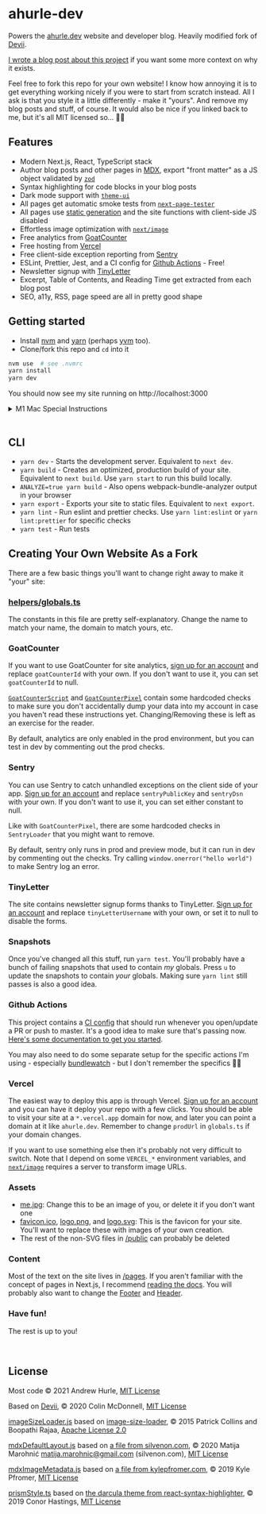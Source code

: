 # ahurle-dev

Powers the
[ahurle.dev](https://ahurle.dev/?utm_source=github)
website and developer blog. Heavily modified fork of
[Devii](https://github.com/colinhacks/devii?utm_source=ahurle-dev).

[I wrote a blog post about this project](https://ahurle.dev/blog/overengineering-a-nextjs-dev-blog?utm_source=github)
if you want some more context on why it exists.

Feel free to fork this repo for your own website! I know how annoying it is to get everything working nicely if you were to start from scratch instead. All I ask is that you style it a little differently - make it "yours". And remove my blog posts and stuff, of course. It would also be nice if you linked back to me, but it's all MIT licensed so... 🤷‍♂️

## Features

- Modern Next.js, React, TypeScript stack
- Author blog posts and other pages in [MDX](https://mdxjs.com/?utm_source=ahurle-dev), export "front matter" as a JS object validated by [`zod`](https://github.com/colinhacks/zod?utm_source=ahurle-dev)
- Syntax highlighting for code blocks in your blog posts
- Dark mode support with [`theme-ui`](https://github.com/system-ui/theme-ui?utm_source=ahurle-dev)
- All pages get automatic smoke tests from [`next-page-tester`](https://github.com/toomuchdesign/next-page-tester/?utm_source=ahurle-dev)
- All pages use [static generation](https://nextjs.org/docs/basic-features/pages?utm_source=ahurle-dev#static-generation-recommended) and the site functions with client-side JS disabled
- Effortless image optimization with [`next/image`](https://nextjs.org/docs/api-reference/next/image?utm_source=ahurle-dev)
- Free analytics from [GoatCounter](https://www.goatcounter.com/?utm_source=ahurle-dev)
- Free hosting from [Vercel](https://vercel.com?utm_source=ahurle-dev)
- Free client-side exception reporting from [Sentry](https://sentry.io?utm_source=ahurle-dev)
- ESLint, Prettier, Jest, and a CI config for [Github Actions](https://github.com/features/actions?utm_source=ahurle-dev) - Free!
- Newsletter signup with [TinyLetter](https://tinyletter.com/?utm_source=ahurle-dev)
- Excerpt, Table of Contents, and Reading Time get extracted from each blog post
- SEO, a11y, RSS, page speed are all in pretty good shape

## Getting started

- Install [nvm](https://github.com/nvm-sh/nvm#installing-and-updating)
  and [yarn](https://yarnpkg.com/getting-started/install)
  (perhaps [yvm](https://yvm.js.org/docs/overview) too).
- Clone/fork this repo and `cd` into it

```bash
nvm use  # see .nvmrc
yarn install
yarn dev
```

You should now see my site running on http://localhost:3000

<details>
  <summary>M1 Mac Special Instructions</summary>

I ran this on node 14.x for a while without problems. At some point it started exploding on `yarn install`. I was able to get around it like so:

```bash
nvm install v15.11.0
nvm use v15.*
vim package.json # change engines -> node to "15.x"
```

Note that vercel does not support node 15.x or higher yet. It will probably also work if you use Rosetta for Node 14 rather than trying to compile it natively for arm64.

</details>

<br/>

## CLI

- `yarn dev` - Starts the development server. Equivalent to `next dev`.
- `yarn build` - Creates an optimized, production build of your site. Equivalent to `next build`. Use `yarn start` to run this build locally.
- `ANALYZE=true yarn build` - Also opens webpack-bundle-analyzer output in your browser
- `yarn export` - Exports your site to static files. Equivalent to `next export`.
- `yarn lint` - Run eslint and prettier checks. Use `yarn lint:eslint` or `yarn lint:prettier` for specific checks
- `yarn test` - Run tests

## Creating Your Own Website As a Fork

There are a few basic things you'll want to change right away to make it "your" site:

### [helpers/globals.ts](./helpers/globals.ts)

The constants in this file are pretty self-explanatory. Change the name to match your name, the domain to match yours, etc.

### GoatCounter

If you want to use GoatCounter for site analytics, [sign up for an account](https://www.goatcounter.com/signup?utm_source=ahurle-dev) and replace `goatCounterId` with your own. If you don't want to use it, you can set `goatCounterId` to null.

[`GoatCounterScript`](./components/GoatCounterScript.tsx) and [`GoatCounterPixel`](./components/GoatCounterPixel.tsx) contain some hardcoded checks to make sure you don't accidentally dump your data into my account in case you haven't read these instructions yet. Changing/Removing these is left as an exercise for the reader.

By default, analytics are only enabled in the prod environment, but you can test in dev by commenting out the prod checks.

### Sentry

You can use Sentry to catch unhandled exceptions on the client side of your app. [Sign up for an account](https://sentry.io/signup/?utm_source=ahurle-dev) and replace `sentryPublicKey` and `sentryDsn` with your own. If you don't want to use it, you can set either constant to null.

Like with `GoatCounterPixel`, there are some hardcoded checks in `SentryLoader` that you might want to remove.

By default, sentry only runs in prod and preview mode, but it can run in dev by commenting out the checks. Try calling `window.onerror("hello world")` to make Sentry log an error.

### TinyLetter

The site contains newsletter signup forms thanks to TinyLetter. [Sign up for an account](https://tinyletter.com/?utm_source=ahurle-dev) and replace `tinyLetterUsername` with your own, or set it to null to disable the forms.

### Snapshots

Once you've changed all this stuff, run `yarn test`. You'll probably have a bunch of failing snapshots that used to contain _my_ globals. Press `u` to update the snapshots to contain _your_ globals. Making sure `yarn lint` still passes is also a good idea.

### Github Actions

This project contains a [CI config](./.github/workflows/ci.yml) that should run whenever you open/update a PR or push to master. It's a good idea to make sure that's passing now. [Here's some documentation to get you started](https://docs.github.com/en/actions/quickstart?utm_source=ahurle-dev).

You may also need to do some separate setup for the specific actions I'm using - especially [bundlewatch](https://github.com/jackyef/bundlewatch-gh-action?utm_source=ahurle-dev) - but I don't remember the specifics 🤷‍♂️

### Vercel

The easiest way to deploy this app is through Vercel. [Sign up for an account](https://vercel.com/signup?utm_source=ahurle-dev) and you can have it deploy your repo with a few clicks. You should be able to visit your site at a `*.vercel.app` domain for now, and later you can point a domain at it like `ahurle.dev`. Remember to change `prodUrl` in `globals.ts` if your domain changes.

If you want to use something else then it's probably not very difficult to switch. Note that I depend on some `VERCEL_*` environment variables, and [`next/image`](https://nextjs.org/docs/basic-features/image-optimization?utm_source=ahurle-dev) requires a server to transform image URLs.

### Assets

- [me.jpg](./public/img/me.jpg): Change this to be an image of you, or delete it if you don't want one
- [favicon.ico](./public/favicon.ico),
  [logo.png](./public/img/logo.png),
  and [logo.svg](./public/img/logo.svg):
  This is the favicon for your site. You'll want to replace these with images of your own creation.
- The rest of the non-SVG files in [/public](./public) can probably be deleted

### Content

Most of the text on the site lives in [/pages](./pages). If you aren't familiar with the concept of pages in Next.js, I recommend [reading the docs](https://nextjs.org/docs/routing/introduction?utm_source=ahurle-dev). You will probably also want to change the [Footer](./components/Footer.tsx) and [Header](./components/Header.tsx).

### Have fun!

The rest is up to you!

<br/>

## License

Most code © 2021 Andrew Hurle, [MIT License](./LICENSE)

Based on [Devii](https://devii.dev/?utm_source=ahurle-dev), © 2020 Colin McDonnell, [MIT License](https://github.com/colinhacks/devii/blob/31ffa9e1399acabd0f79f228dd19336864907165/LICENSE)

[imageSizeLoader.js](./config/imageSizeLoader.js) based on [image-size-loader](https://github.com/boopathi/image-size-loader), © 2015 Patrick Collins and Boopathi Rajaa, [Apache License 2.0](https://github.com/boopathi/image-size-loader/blob/bf1f3bc31c1a9ef579a957a77514ef665681848c/LICENSE)

[mdxDefaultLayout.js](./config/mdxDefaultLayout.js) based on [a file from silvenon.com](https://github.com/silvenon/silvenon.com/blob/3f1bfaad8ad4794cacd7623bff7627ce5e21ceda/etc/remark-mdx-default-layout.js), © 2020 Matija Marohnić <matija.marohnic@gmail.com> (silvenon.com), [MIT License](https://github.com/silvenon/silvenon.com/blob/3f1bfaad8ad4794cacd7623bff7627ce5e21ceda/license)

[mdxImageMetadata.js](./config/mdxImageMetadata.js) based on [a file from kylepfromer.com](https://github.com/kpfromer/portfolio/blob/ba194a9a82c176f7e58f912572d6a0ff8e8bad4c/plugins/image-metadata.ts), © 2019 Kyle Pfromer, [MIT License](https://github.com/kpfromer/portfolio/blob/ba194a9a82c176f7e58f912572d6a0ff8e8bad4c/LICENSE)

[prismStyle.ts](./helpers/prismStyle.ts) based on [the darcula theme from react-syntax-highlighter](https://github.com/react-syntax-highlighter/react-syntax-highlighter/blob/efc3f7b7537d1729193b7a472067bcbe6cbecaf1/src/styles/prism/darcula.js), © 2019 Conor Hastings, [MIT License](https://github.com/react-syntax-highlighter/react-syntax-highlighter/blob/efc3f7b7537d1729193b7a472067bcbe6cbecaf1/LICENSE)
